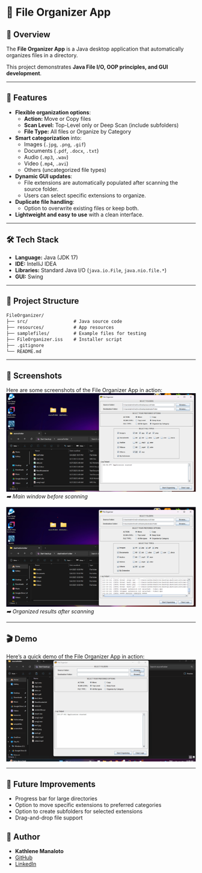 # 📂 File Organizer App

## 📝 Overview
The **File Organizer App** is a Java desktop application that automatically organizes files in a directory.

This project demonstrates **Java File I/O, OOP principles, and GUI development**.

---

## 🚀 Features
- **Flexible organization options**:
    - **Action:** Move or Copy files
    - **Scan Level:** Top-Level only or Deep Scan (include subfolders)
    - **File Type:** All files or Organize by Category
- **Smart categorization** into:
    - Images (`.jpg`, `.png`, `.gif`)
    - Documents (`.pdf`, `.docx`, `.txt`)
    - Audio (`.mp3`, `.wav`)
    - Video (`.mp4`, `.avi`)
    - Others (uncategorized file types)
- **Dynamic GUI updates**:
    - File extensions are automatically populated after scanning the source folder.
    - Users can select specific extensions to organize.
- **Duplicate file handling**:
    - Option to overwrite existing files or keep both.
- **Lightweight and easy to use** with a clean interface.

---

## 🛠️ Tech Stack
- **Language:** Java (JDK 17)
- **IDE:** IntelliJ IDEA
- **Libraries:** Standard Java I/O (`java.io.File`, `java.nio.file.*`)
- **GUI:** Swing

---

## 📂 Project Structure
```
FileOrganizer/
├── src/                 # Java source code
├── resources/           # App resources 
├── samplefiles/         # Example files for testing
├── FileOrganizer.iss    # Installer script
├── .gitignore
└── README.md
```

---

## 📸 Screenshots

Here are some screenshots of the File Organizer App in action:
![Main Window](./screenshots/screenshot1.png)
*➡️ Main window before scanning*

![After Scanning](./screenshots/screenshot2.png)
*➡️ Organized results after scanning*

---

## 🎬 Demo

Here’s a quick demo of the File Organizer App in action:
![Demo](./screenshots/demo.gif)

---

## 🔮 Future Improvements
- Progress bar for large directories
- Option to move specific extensions to preferred categories
- Option to create subfolders for selected extensions
- Drag-and-drop file support

## 👤 Author
- **Kathlene Manaloto**
- [GitHub](https://github.com/KathManaloto)
- [LinkedIn](https://www.linkedin.com/in/kathlene-manaloto/)  